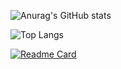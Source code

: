 ![Anurag's GitHub stats](https://github-readme-stats.vercel.app/api?username=XRAZERGAMERX&show=reviews,discussions_started,discussions_answered,prs_merged,prs_merged_percentage)

![Top Langs](https://github-readme-stats.vercel.app/api/top-langs/?username=XRAZERGAMERX&langs_count=8)

[![Readme Card](https://github-readme-stats.vercel.app/api/pin/?username=XRAZERGAMERX&repo=Roblox-Scripts)](https://github.com/XRAZERGAMERX/Roblox-Scripts)
